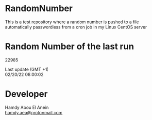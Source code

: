 # RandomNumber    
This is a test repository where a random number is pushed to a file automatically passwordless from a cron job in my Linux CentOS server    
# Random Number of the last run   
22985
      
Last update (GMT +1)    
02/20/22 08:00:02
# Developer    
Hamdy Abou El Anein   
hamdy.aea@protonmail.com
